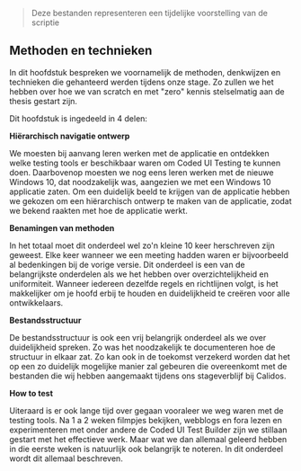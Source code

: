 >Deze bestanden representeren een tijdelijke voorstelling van de scriptie
 
## Methoden en technieken

In dit hoofdstuk bespreken we voornamelijk de methoden, denkwijzen en technieken die gehanteerd werden tijdens onze stage. Zo zullen we het hebben over hoe we van scratch en met "zero" kennis stelselmatig aan de thesis gestart zijn.

Dit hoofdstuk is ingedeeld in 4 delen:

**Hiërarchisch navigatie ontwerp**

We moesten bij aanvang leren werken met de applicatie en ontdekken welke testing tools er beschikbaar waren om Coded UI Testing te kunnen doen. Daarbovenop moesten we nog eens leren werken met de nieuwe Windows 10, dat noodzakelijk was, aangezien we met een Windows 10 applicatie zaten. Om een duidelijk beeld te krijgen van de applicatie hebben we gekozen om een hiërarchisch ontwerp te maken van de applicatie, zodat we bekend raakten met hoe de applicatie werkt.

**Benamingen van methoden**

In het totaal moet dit onderdeel wel zo'n kleine 10 keer herschreven zijn geweest. Elke keer wanneer we een meeting hadden waren er bijvoorbeeld al bedenkingen bij de vorige versie. Dit onderdeel is een van de belangrijkste onderdelen als we het hebben over overzichtelijkheid en uniformiteit. Wanneer iedereen dezelfde regels en richtlijnen volgt, is het makkelijker om je hoofd erbij te houden en duidelijkheid te creëren voor alle ontwikkelaars.

**Bestandsstructuur**

De bestandsstructuur is ook een vrij belangrijk onderdeel als we over duidelijkheid spreken. Zo was het noodzakelijk te documenteren hoe de structuur in elkaar zat. Zo kan ook in de toekomst verzekerd worden dat het op een zo duidelijk mogelijke manier zal gebeuren die overeenkomt met de bestanden die wij hebben aangemaakt tijdens ons stageverblijf bij Calidos.

**How to test**

Uiteraard is er ook lange tijd over gegaan vooraleer we weg waren met de testing tools. Na 1 a 2 weken filmpjes bekijken, webblogs en fora lezen en experimenteren met onder andere de Coded UI Test Builder zijn we stillaan gestart met het effectieve werk. Maar wat we dan allemaal geleerd hebben in die eerste weken is natuurlijk ook belangrijk te noteren. In dit onderdeel wordt dit allemaal beschreven.
